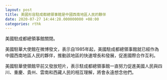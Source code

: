 ```yaml
---
layout: post
title: 美國形容駐成都總領事館是中國西南地區人民的夥伴
date: 2020-07-27 14:44:28.000000000 +08:00
categories: rthk
---
```


美國駐成都總領事館關閉。

美國駐華大使館在微博發文，表示自1985年起，美國駐成都總領事館就已經作為中國西南地區人民的夥伴，推動該地區的快速增長和發展，促進國際合作互利。 ​​​

美國駐華使領館早前又發放短片，表示駐成都總領事館一直努力促進美國人民與四川、重慶、貴州、雲南和西藏人民的相互理解，將會永遠想念他們。
